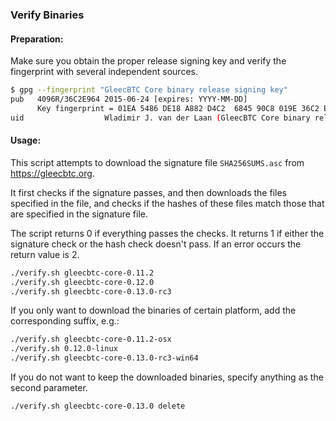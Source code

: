 ### Verify Binaries

#### Preparation:

Make sure you obtain the proper release signing key and verify the fingerprint with several independent sources.

```sh
$ gpg --fingerprint "GleecBTC Core binary release signing key"
pub   4096R/36C2E964 2015-06-24 [expires: YYYY-MM-DD]
      Key fingerprint = 01EA 5486 DE18 A882 D4C2  6845 90C8 019E 36C2 E964
uid                  Wladimir J. van der Laan (GleecBTC Core binary release signing key) <laanwj@gmail.com>
```

#### Usage:

This script attempts to download the signature file `SHA256SUMS.asc` from https://gleecbtc.org.

It first checks if the signature passes, and then downloads the files specified in the file, and checks if the hashes of these files match those that are specified in the signature file.

The script returns 0 if everything passes the checks. It returns 1 if either the signature check or the hash check doesn't pass. If an error occurs the return value is 2.


```sh
./verify.sh gleecbtc-core-0.11.2
./verify.sh gleecbtc-core-0.12.0
./verify.sh gleecbtc-core-0.13.0-rc3
```

If you only want to download the binaries of certain platform, add the corresponding suffix, e.g.:

```sh
./verify.sh gleecbtc-core-0.11.2-osx
./verify.sh 0.12.0-linux
./verify.sh gleecbtc-core-0.13.0-rc3-win64
```

If you do not want to keep the downloaded binaries, specify anything as the second parameter.

```sh
./verify.sh gleecbtc-core-0.13.0 delete
```

